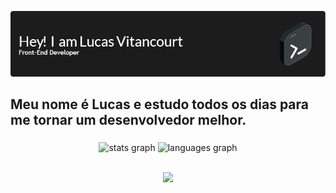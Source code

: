 ![Header](./github-header-image.png)

<h2 align="left">Meu nome é Lucas e estudo todos os dias para me tornar um desenvolvedor melhor.</h2>

###

<div align="center">
  <img src="https://github-readme-stats.vercel.app/api?username=lucasvitancourt&hide_title=false&hide_rank=false&show_icons=true&include_all_commits=true&count_private=true&disable_animations=false&theme=discord_old_blurple&locale=en&hide_border=false" height="150" alt="stats graph"  />
  <img src="https://github-readme-stats.vercel.app/api/top-langs?username=lucasvitancourt&locale=en&hide_title=false&layout=compact&card_width=320&langs_count=6&theme=discord_old_blurple&hide_border=false" height="150" alt="languages graph"  />
</div>
<br>


<p align="center">
  <a href="https://skillicons.dev">
    <img src="https://skillicons.dev/icons?i=arduino,cs,cpp,html,js,css,mysql,php,py,react,vscode,java" />
  </a>
</p>

###

<div align="left">
</div>

###

<br clear="both">

###

